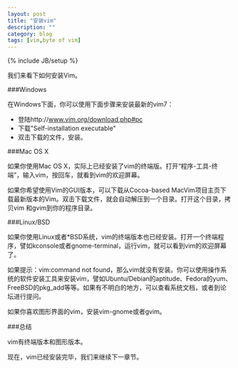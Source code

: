 ```yaml
---
layout: post
title: "安装vim"
description: ""
category: blog 
tags: [vim,byte of vim]
---
```

{% include JB/setup %}

我们来看下如何安装Vim。

###Windows

在Windows下面，你可以使用下面步骤来安装最新的vim7：

* 登陆http://www.vim.org/download.php#pc
* 下载"Self-installation executable"
* 双击下载的文件，安装。

###Mac OS X

如果你使用Mac OS X，实际上已经安装了vim的终端版。打开“程序-工具-终端”，输入vim，按回车，就看到vim的欢迎屏幕。

如果你希望使用Vim的GUI版本，可以下载从Cocoa-based MacVim项目主页下载最新版本的Vim。双击下载文件，就会自动解压到一个目录。打开这个目录，拷贝vim 和gvim到你的程序目录。

###Linux/BSD

如果你使用Linux或者*BSD系统，vim的终端版本也已经安装。打开一个终端程序，譬如kconsole或者gnome-terminal，运行vim，就可以看到vim的欢迎屏幕了。

如果提示：vim:command not found，那么vim就没有安装。你可以使用操作系统的软件安装工具来安装vim，譬如Ubuntu/Debian的aptitude、Fedora的yum、FreeBSD的pkg_add等等。如果有不明白的地方，可以查看系统文档，或者到论坛进行提问。

如果你喜欢图形界面的vim，安装vim-gnome或者gvim。

###总结

vim有终端版本和图形版本。

现在，vim已经安装完毕，我们来继续下一章节。
